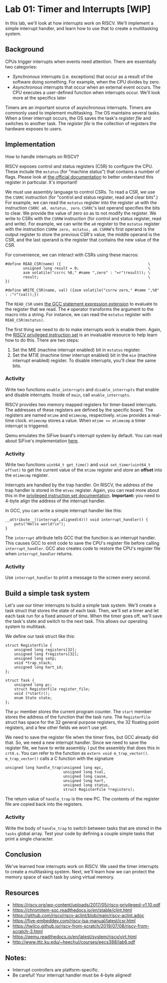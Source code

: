 # Lab 01: Timer and Interrupts [WIP]

In this lab, we'll look at how interrupts work on RISCV. We'll
implement a simple interrupt handler, and learn how to use that to
create a multitasking system. 

## Background

CPUs trigger interrupts when events need attention. There are
essentially two categories:
* *Synchronous* interrupts (i.e. exceptions) that occur as a result of
  the software doing something. For example, when the CPU divides by
  zero.
* *Asynchronous* interrupts that occur when an external event occurs.
The CPU executes a user-defined function when interrupts occur. We'll
look more at the specifics later

Timers are an important source of asynchronous interrupts. Timers are
commonly used to implement multitasking. The OS maintains several
tasks. When a timer interrupt occurs, the OS saves the task's
*register file* and switches to another task. The *register file* is
the collection of registers the hardware exposes to users.
	
## Implementation

How to handle interrupts on RISCV?

RISCV exposes control and status registers (CSR) to configure the
CPU. These include the `mstatus` (for "machine status") that
contains a number of flags. Please look at [the official
documentation](https://riscv.org/wp-content/uploads/2017/05/riscv-privileged-v1.10.pdf)
to better understand this register in particular. It's important!

We must use assembly language to control CSRs. To read a CSR, we use
the `CSRRC` instruction (for "control and status register, read and
clear bits".) For example, we can read the `mstatus` register into the
register `a0` with the instruction `CSRRC a0, mstatus,
zero`. `CSRRC`'s last operand specifies the bits to clear. We provide
the value of zero so as to not modify the register. We write to CSRs
with the `CSRRW` instruction (for control and status register, read
and write). For example, we can write the `a0` register to the
`mstatus` register with the instruction `CSRRW zero, mstatus,
a0`. `CSRRW`'s first operand is the output register to store the
previous CSR's value, the middle operand is the CSR, and the last
operand is the register that contains the new value of the CSR.

For convenience, we can interact with CSRs using these macros:
```
#define READ_CSR(name) ({                                       \
	    unsigned long result = 0;                               \
	    asm volatile("csrrc %0," #name ",zero" : "=r"(result)); \
	    result;                                                 \
})

#define WRITE_CSR(name, val) ({asm volatile("csrrw zero," #name ",%0" : :"r"(val));})
```
The `READ_CSR` uses [the GCC statement expression
extension](https://gcc.gnu.org/onlinedocs/gcc/Statement-Exprs.html) to
evaluate to the register that we read. The `#` operator transforms the
argument to the macro into a string. For instance, we can read the
`mstatus` register with `READ_CSR(mstatus)`.

The first thing we need to do to make interrupts work is enable
them. Again, the [RISCV privileged instruction
set](https://riscv.org/wp-content/uploads/2017/05/riscv-privileged-v1.10.pdf)
is an invaluable resource to help learn how to do this. There are two
steps:
1. Set the MIE (machine interrupt enabled) bit in `mstatus` register.
2. Set the MTIE (machine timer interrupt enabled) bit in the `mie`
   (machine interrupt enabled) register.
To disable interrupts, you'll clear the same bits.

### Activity
Write two functions `enable_interrupts` and `disable_interrupts` that
enable and disable interrupts. Inside of `main`, call
`enable_interrupts`.

RISCV provides two memory mapped registers for timer-based
interrupts. The addresses of these registers are defined by the
specific board. The registers are named `mtime` and `mtimecmp`,
respectively. `mtime` provides a real-time clock. `mtimecmp` stores a
value. When `mtime >= mtimecmp` a timer interrupt is triggered.

Qemu emulates the SiFive board's interrupt system by default. You can
read about SiFive's implementation [here](https://www.manualslib.com/manual/1477612/Sifive-E31.html?page=24).

### Activity
Write two functions `uint64_t get_time()` and `void
set_timer(uint64_t offset)` to get the current value of the `mtime`
register and store an **offset** into the `mtimecmp` register.

Interrupts are handled by the trap handler. On RISCV, the address of
the trap handler is stored in the `mtvec` register. Again, you
can read more about this in the [privileged instruction set
documentation](https://riscv.org/wp-content/uploads/2017/05/riscv-privileged-v1.10.pdf). **Important:**
you need to 4-byte align the address of the interrupt handler.

In GCC, you can write a simple interrupt handler like this:
```
__attribute__((interrupt,aligned(4))) void interrupt_handler() {
    puts("Hello world!\n");
}
```
The `interrupt` attribute tells GCC that the function is an interrupt
handler. This causes GCC to emit code to save the CPU's register file
before calling `interrupt_handler`. GCC also creates code to restore
the CPU's register file when `interrupt_handler` returns.

### Activity
Use `interrupt_handler` to print a message to the screen every second.

## Build a simple task system
Let's use our timer interrupts to build a simple task system. We'll
create a task struct that stores the state of each task. Then, we'll
set a timer and let each task run for a fixed amount of time. When the
timer goes off, we'll save the task's state and switch to the next
task. This allows our operating system to multitask.

We define our task struct like this:
```
struct RegisterFile {
    unsigned long registers[32];
    unsigned long fregisters[32];
    unsigned long satp;
    void *trap_stack;
    unsigned long hart_id;
};

struct Task {
    unsigned long pc;
    struct RegisterFile register_file;
    void (*start)();
    enum State state;
};
```
The `pc` member stores the current program counter. The `start` member
stores the address of the function that the task runs. The `RegisterFile`
struct has space for the 32 general purpose registers, the 32 floating
point registers, and a few other fields we won't use yet.

We need to save the register file when the timer fires, but GCC
already did that. So, we need a new interrupt handler. Since we need
to save the register file, we have to write assembly. I put the
assembly that does this in `crt0.s`. You can refer to the function as
`extern void m_trap_vector()`. `m_trap_vector()` calls a C function
with the signature 
```
unsigned long handle_trap(unsigned long epc,
                          unsigned long tval,
                          unsigned long cause,
                          unsigned long hart,
                          unsigned long status,
                          struct RegisterFile *registers);
```
The return value of `handle_trap` is the new PC. The contents of the
register file are copied back into the registers.

### Activity
Write the body of `handle_trap` to switch between tasks that are
stored in the `tasks` global array. Test your code by defining a
couple simple tasks that print a single character.

## Conclusion
We've learned how interrupts work on RISCV. We used the timer
interrupts to create a multitasking system. Next, we'll learn how we
can protect the memory space of each task by using virtual memory.

## Resources
- https://riscv.org/wp-content/uploads/2017/05/riscv-privileged-v1.10.pdf
- https://chromitem-soc.readthedocs.io/en/stable/clint.html
- https://github.com/riscv/riscv-aclint/blob/main/riscv-aclint.adoc
- https://five-embeddev.com/riscv-isa-manual/latest/csr.html
- https://twilco.github.io/riscv-from-scratch/2019/07/08/riscv-from-scratch-3.html
- https://qemu.readthedocs.io/en/latest/system/riscv/virt.html
- http://www.ittc.ku.edu/~heechul/courses/eecs388/lab6.pdf

## Notes:
* Interrupt controllers are platform-specific.
* Be careful! Your interrupt handler must be 4-byte aligned!
